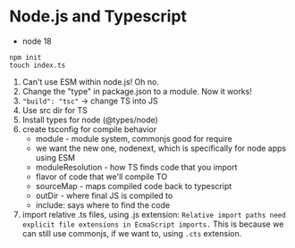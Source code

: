 # Node.js and Typescript

- node 18

```
npm init
touch index.ts
```

1. Can't use ESM within node.js! Oh no.
1. Change the "type" in package.json to a module. Now it works!
1. `"build": "tsc"` -> change TS into JS
1. Use src dir for TS
1. Install types for node (@types/node)
1. create tsconfig for compile behavior
   - module - module system, commonjs good for require
   - we want the new one, nodenext, which is specifically for node apps using ESM
   - moduleResolution - how TS finds code that you import
   - flavor of code that we'll compile TO
   - sourceMap - maps compiled code back to typescript
   - outDir - where final JS is compiled to
   - include: says where to find the code
1. import relative .ts files, using .js extension: `Relative import paths need explicit file extensions in EcmaScript imports.` This is because we can still use commonjs, if we want to, using `.cts` extension.
